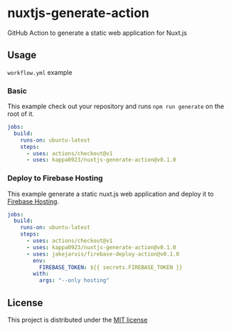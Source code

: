 # nuxtjs-generate-action
GitHub Action to generate a static web application for Nuxt.js

## Usage

`workflow.yml` example

### Basic

This example check out your repository and runs `npm run generate` on the root of it.

```yaml
jobs:
  build:
    runs-on: ubuntu-latest
    steps:
      - uses: actions/checkout@v1
      - uses: kappa0923/nuxtjs-generate-action@v0.1.0
```

### Deploy to Firebase Hosting

This example generate a static nuxt.js web application and deploy it to [Firebase Hosting](https://firebase.google.com/docs/hosting).

```yaml
jobs:
  build:
    runs-on: ubuntu-latest
    steps:
      - uses: actions/checkout@v1
      - uses: kappa0923/nuxtjs-generate-action@v0.1.0
      - uses: jakejarvis/firebase-deploy-action@v0.1.0
        env:
          FIREBASE_TOKEN: ${{ secrets.FIREBASE_TOKEN }}
        with:
          args: "--only hosting"
```

## License
This project is distributed under the [MIT license](./LICENSE)